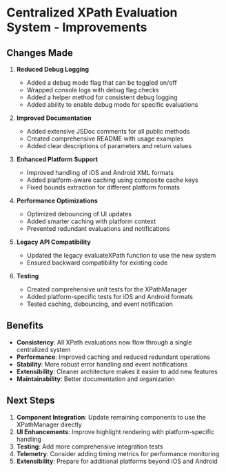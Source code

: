 # Centralized XPath Evaluation System - Improvements

## Changes Made

1. **Reduced Debug Logging**
   - Added a debug mode flag that can be toggled on/off
   - Wrapped console logs with debug flag checks
   - Added a helper method for consistent debug logging
   - Added ability to enable debug mode for specific evaluations

2. **Improved Documentation**
   - Added extensive JSDoc comments for all public methods
   - Created comprehensive README with usage examples
   - Added clear descriptions of parameters and return values

3. **Enhanced Platform Support**
   - Improved handling of iOS and Android XML formats
   - Added platform-aware caching using composite cache keys
   - Fixed bounds extraction for different platform formats

4. **Performance Optimizations**
   - Optimized debouncing of UI updates
   - Added smarter caching with platform context
   - Prevented redundant evaluations and notifications

5. **Legacy API Compatibility**
   - Updated the legacy evaluateXPath function to use the new system
   - Ensured backward compatibility for existing code

6. **Testing**
   - Created comprehensive unit tests for the XPathManager
   - Added platform-specific tests for iOS and Android formats
   - Tested caching, debouncing, and event notification

## Benefits

- **Consistency**: All XPath evaluations now flow through a single centralized system
- **Performance**: Improved caching and reduced redundant operations
- **Stability**: More robust error handling and event notifications
- **Extensibility**: Cleaner architecture makes it easier to add new features
- **Maintainability**: Better documentation and organization

## Next Steps

1. **Component Integration**: Update remaining components to use the XPathManager directly
2. **UI Enhancements**: Improve highlight rendering with platform-specific handling
3. **Testing**: Add more comprehensive integration tests
4. **Telemetry**: Consider adding timing metrics for performance monitoring
5. **Extensibility**: Prepare for additional platforms beyond iOS and Android